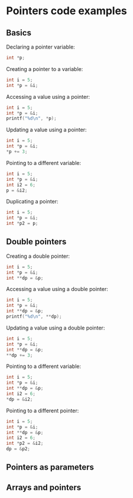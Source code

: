 # Pointers code examples

## Basics

Declaring a pointer variable:
```C
int *p;
```

Creating a pointer to a variable:
```C
int i = 5;
int *p = &i;
```

Accessing a value using a pointer:
```C
int i = 5;
int *p = &i;
printf("%d\n", *p);
```

Updating a value using a pointer:
```C
int i = 5;
int *p = &i;
*p += 3;
```

Pointing to a different variable:
```C
int i = 5;
int *p = &i;
int i2 = 6;
p = &i2;
```

Duplicating a pointer:
```C
int i = 5;
int *p = &i;
int *p2 = p;
```

## Double pointers
Creating a double pointer:
```C
int i = 5;
int *p = &i;
int **dp = &p;
```

Accessing a value using a double pointer:
```C
int i = 5;
int *p = &i;
int **dp = &p;
printf("%d\n", **dp);
```

Updating a value using a double pointer:
```C
int i = 5;
int *p = &i;
int **dp = &p;
**dp += 3;
```

Pointing to a different variable:
```C
int i = 5;
int *p = &i;
int **dp = &p;
int i2 = 6;
*dp = &i2;
```

Pointing to a different pointer:
```C
int i = 5;
int *p = &i;
int **dp = &p;
int i2 = 6;
int *p2 = &i2;
dp = &p2;
```

## Pointers as parameters

## Arrays and pointers

